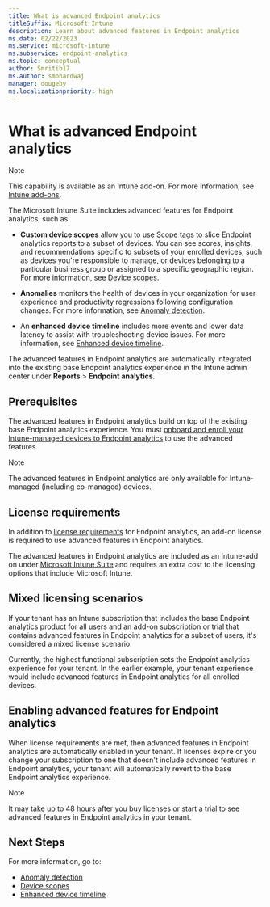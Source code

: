 ```yaml
---
title: What is advanced Endpoint analytics
titleSuffix: Microsoft Intune
description: Learn about advanced features in Endpoint analytics
ms.date: 02/22/2023
ms.service: microsoft-intune
ms.subservice: endpoint-analytics
ms.topic: conceptual
author: Smritib17
ms.author: smbhardwaj
manager: dougeby
ms.localizationpriority: high
---
```


# What is advanced Endpoint analytics

> [!NOTE]
> This capability is available as an Intune add-on. For more information, see [Intune add-ons](/mem/intune/fundamentals/intune-add-ons).

The Microsoft Intune Suite includes advanced features for Endpoint analytics, such as:

- **Custom device scopes** allow you to use [Scope tags](../intune/fundamentals/scope-tags.md) to slice Endpoint analytics reports to a subset of devices. You can see scores, insights, and recommendations specific to subsets of your enrolled devices, such as devices you're responsible to manage, or devices belonging to a particular business group or assigned to a specific geographic region. For more information, see [Device scopes](device-scopes.md).

- **Anomalies** monitors the health of devices in your organization for user experience and productivity regressions following configuration changes. For more information, see [Anomaly detection](anomaly-detection.md).

- An **enhanced device timeline** includes more events and lower data latency to assist with troubleshooting device issues. For more information, see [Enhanced device timeline](enhanced-device-timeline.md).

The advanced features in Endpoint analytics are automatically integrated into the existing base Endpoint analytics experience in the Intune admin center under **Reports** > **Endpoint analytics**.

## Prerequisites

The advanced features in Endpoint analytics build on top of the existing base Endpoint analytics experience. You must [onboard and enroll your Intune-managed devices to Endpoint analytics](enroll-intune.md) to use the advanced features.

> [!NOTE]
> The advanced features in Endpoint analytics are only available for Intune-managed (including co-managed) devices.

## License requirements

In addition to [license requirements](enroll-intune.md#licensing-prerequisites) for Endpoint analytics, an add-on license is required to use advanced features in Endpoint analytics.

The advanced features in Endpoint analytics are included as an Intune-add on under [Microsoft Intune Suite](/mem/intune/fundamentals/intune-add-ons) and requires an extra cost to the licensing options that include Microsoft Intune.

## Mixed licensing scenarios

If your tenant has an Intune subscription that includes the base Endpoint analytics product for all users and an add-on subscription or trial that contains advanced features in Endpoint analytics for a subset of users, it's considered a mixed license scenario.

Currently, the highest functional subscription sets the Endpoint analytics experience for your tenant. In the earlier example, your tenant experience would include advanced features in Endpoint analytics for all enrolled devices.  

## Enabling advanced features for Endpoint analytics

When license requirements are met, then advanced features in Endpoint analytics are automatically enabled in your tenant. If licenses expire or you change your subscription to one that doesn't include advanced features in Endpoint analytics, your tenant will automatically revert to the base Endpoint analytics experience.  

> [!NOTE]
> It may take up to 48 hours after you buy licenses or start a trial to see advanced features in Endpoint analytics in your tenant.

## Next Steps

For more information, go to:

- [Anomaly detection](anomaly-detection.md)
- [Device scopes](device-scopes.md)
- [Enhanced device timeline](enhanced-device-timeline.md)  
